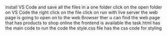 install VS Code 
and save all the files in a one folder
click on the open folder on VS Code 
the right click on the file click on run with  live server 
the web page is going to open on to the web Browser
ther u can find the web page that has products to shop online the frontend is available
the task.html has the main code to run the code
the style.css file has the css code 
for styling 
